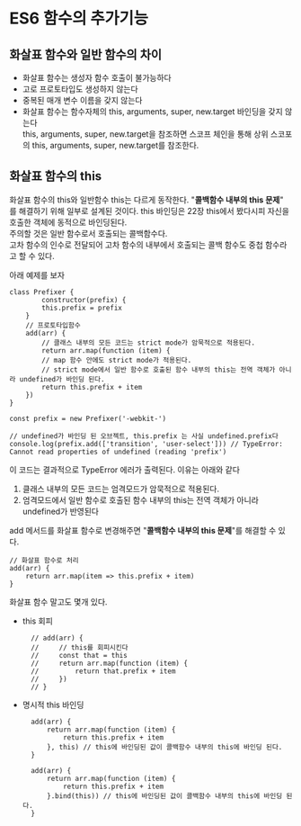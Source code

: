 # ES6 함수의 추가기능
## 화살표 함수와 일반 함수의 차이
- 화살표 함수는 생성자 함수 호출이 불가능하다
- 고로 프로토타입도 생성하지 않는다
- 중복된 매개 변수 이름을 갖지 않는다
- 화살표 함수는 함수자체의 this, arguments, super, new.target 바인딩을 갖지 않는다<br>
  this, arguments, super, new.target을 참조하면 스코프 체인을 통해 상위 스코포의 this, arguments, super, new.target를 참조한다.

## 화살표 함수의 this
화살표 함수의 this와 일반함수 this는 다르게 동작한다.
"**콜백함수 내부의 this 문제**" 를 해결하기 위해 일부로 설계된 것이다.
this 바인딩은 22장 this에서 봤다시피 자신을 호출한 객체에 동적으로 바인딩된다.<br/>
주의할 것은 일반 함수로서 호출되는 콜백함수다.<br/>
고차 함수의 인수로 전달되어 고차 함수의 내부에서 호출되는 콜백 함수도 중첩 함수라고 할 수 있다.

아래 예제를 보자 

    class Prefixer {
            constructor(prefix) {
            this.prefix = prefix
        }
        // 프로토타입함수
        add(arr) {
            // 클래스 내부의 모든 코드는 strict mode가 암묵적으로 적용된다.
            return arr.map(function (item) {
            // map 함수 안에도 strict mode가 적용된다.
            // strict mode에서 일반 함수로 호출된 함수 내부의 this는 전역 객체가 아니라 undefined가 바인딩 된다.
            return this.prefix + item
        })
    }

    const prefix = new Prefixer('-webkit-')
    
    // undefined가 바인딩 된 오브젝트, this.prefix 는 사실 undefined.prefix다
    console.log(prefix.add(['transition', 'user-select'])) // TypeError: Cannot read properties of undefined (reading 'prefix')

이 코드는 결과적으로 TypeError 에러가 출력된다. 이유는 아래와 같다
1. 클래스 내부의 모든 코드는 엄격모드가 암묵적으로 적용된다.
2. 엄격모드에서 일반 함수로 호출된 함수 내부의 this는 전역 객체가 아니라 undefined가 반영된다

add 메서드를 화살표 함수로 변경해주면 "**콜백함수 내부의 this 문제**"를 해결할 수 있다.

    // 화살표 함수로 처리
    add(arr) {
        return arr.map(item => this.prefix + item)
    }

화살표 함수 말고도 몇개 있다.
- this 회피  

        // add(arr) {
        //     // this를 회피시킨다
        //     const that = this
        //     return arr.map(function (item) {
        //         return that.prefix + item
        //     })
        // }

- 명시적 this 바인딩

        add(arr) {
            return arr.map(function (item) {
                return this.prefix + item
            }, this) // this에 바인딩된 값이 콜백함수 내부의 this에 바인딩 된다.
        }
    
        add(arr) {
            return arr.map(function (item) {
                return this.prefix + item
            }.bind(this)) // this에 바인딩된 값이 콜백함수 내부의 this에 바인딩 된다.
        }